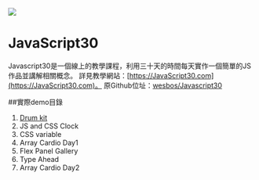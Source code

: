 ![](https://javascript30.com/images/JS3-social-share.png)

# JavaScript30

Javascript30是一個線上的教學課程，利用三十天的時間每天實作一個簡單的JS作品並講解相關概念。
詳見教學網站：[https://JavaScript30.com](https://JavaScript30.com)。
原Github位址：[wesbos/Javascript30](https://github.com/wesbos/JavaScript30)

##實際demo目錄

1. [Drum kit](./01%20-%20JavaScript%20Drum%20Kit)
2. JS and CSS Clock
3. CSS variable
4. Array Cardio Day1
5. Flex Panel Gallery
6. Type Ahead
7. Array Cardio Day2